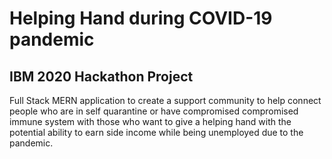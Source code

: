 # Helping Hand during COVID-19 pandemic
## IBM 2020 Hackathon Project

Full Stack MERN application to create a support community to help connect people who are in self quarantine or have compromised compromised immune system with those who want to give a helping hand with the potential ability to earn side income while being unemployed due to the pandemic.

